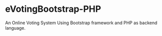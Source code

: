 # eVotingBootstrap-PHP
An Online Voting System Using Bootstrap framework and PHP as backend language. 
